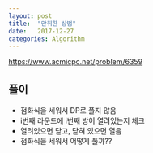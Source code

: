 ```yaml
---
layout: post
title:  "만취한 상범"
date:   2017-12-27
categories: Algorithm
---
```


<https://www.acmicpc.net/problem/6359>

## 풀이

- 점화식을 세워서 DP로 풀지 않음
- i번째 라운드에 i번째 방이 열려있는지 체크 
- 열려있으면 닫고, 닫혀 있으면 열음
- 점화식을 세워서 어떻게 풀까??




​	

